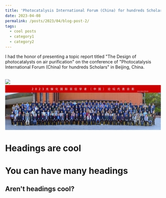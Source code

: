 ```yaml
---
title: 'Photocatalysis International Forum (China) for hundreds Scholars'
date: 2023-04-08
permalink: /posts/2023/04/blog-post-2/
tags:
  - cool posts
  - category1
  - category2
---
```



I had the honor of presenting a topic report titled "The Design of photocatalysts on air purification" on the conference of "Photocatalysis International Forum (China) for hundreds Scholars" in Beijing, China. 

<br/><img src='/images/Conference/1-1.jpg'>
<br/><img src='/images/Conference/1-2.jpg'>

Headings are cool
======

You can have many headings
======

Aren't headings cool?
------
